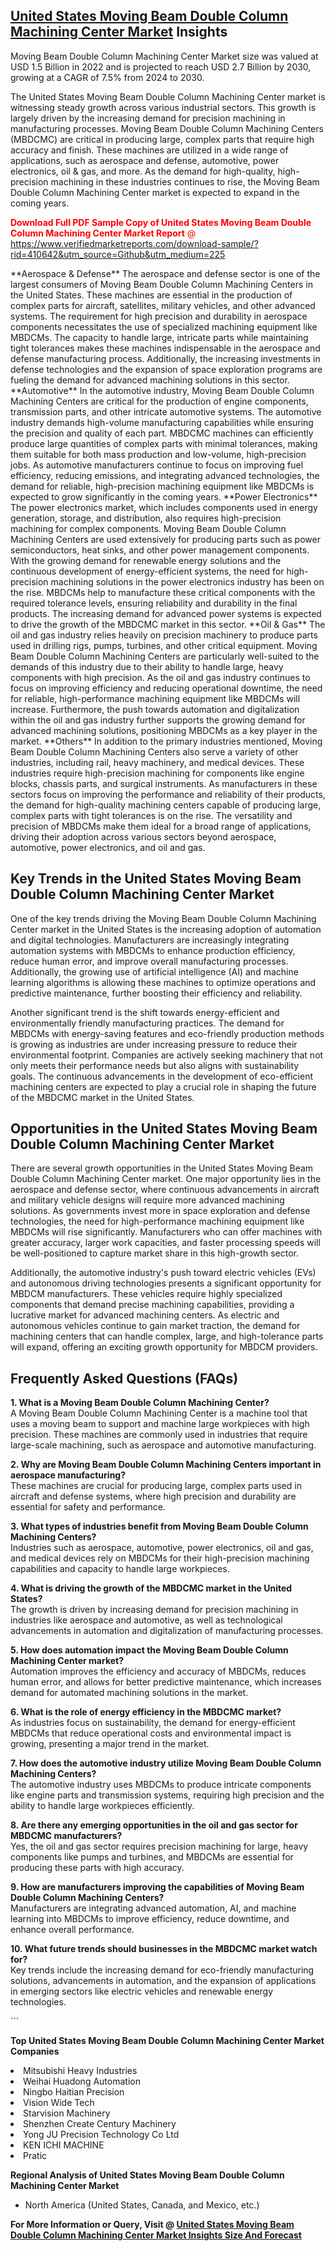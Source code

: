 <h2><a href="https://www.verifiedmarketreports.com/download-sample/?rid=410642&amp;utm_source=Github&amp;utm_medium=225" target="_blank">United States Moving Beam Double Column Machining Center Market</a> Insights</h2><p>Moving Beam Double Column Machining Center Market size was valued at USD 1.5 Billion in 2022 and is projected to reach USD 2.7 Billion by 2030, growing at a CAGR of 7.5% from 2024 to 2030.</p><p> <p>The United States Moving Beam Double Column Machining Center market is witnessing steady growth across various industrial sectors. This growth is largely driven by the increasing demand for precision machining in manufacturing processes. Moving Beam Double Column Machining Centers (MBDCMC) are critical in producing large, complex parts that require high accuracy and finish. These machines are utilized in a wide range of applications, such as aerospace and defense, automotive, power electronics, oil & gas, and more. As the demand for high-quality, high-precision machining in these industries continues to rise, the Moving Beam Double Column Machining Center market is expected to expand in the coming years.</p> <p><p><span class=""><span style="color: #ff0000;"><strong>Download Full PDF Sample Copy of United States Moving Beam Double Column Machining Center Market Report</strong> @ </span><a href="https://www.verifiedmarketreports.com/download-sample/?rid=410642&amp;utm_source=Github&amp;utm_medium=225" target="_blank">https://www.verifiedmarketreports.com/download-sample/?rid=410642&amp;utm_source=Github&amp;utm_medium=225</a></span></p></p> <p>**Aerospace & Defense** The aerospace and defense sector is one of the largest consumers of Moving Beam Double Column Machining Centers in the United States. These machines are essential in the production of complex parts for aircraft, satellites, military vehicles, and other advanced systems. The requirement for high precision and durability in aerospace components necessitates the use of specialized machining equipment like MBDCMs. The capacity to handle large, intricate parts while maintaining tight tolerances makes these machines indispensable in the aerospace and defense manufacturing process. Additionally, the increasing investments in defense technologies and the expansion of space exploration programs are fueling the demand for advanced machining solutions in this sector. **Automotive** In the automotive industry, Moving Beam Double Column Machining Centers are critical for the production of engine components, transmission parts, and other intricate automotive systems. The automotive industry demands high-volume manufacturing capabilities while ensuring the precision and quality of each part. MBDCMC machines can efficiently produce large quantities of complex parts with minimal tolerances, making them suitable for both mass production and low-volume, high-precision jobs. As automotive manufacturers continue to focus on improving fuel efficiency, reducing emissions, and integrating advanced technologies, the demand for reliable, high-precision machining equipment like MBDCMs is expected to grow significantly in the coming years. **Power Electronics** The power electronics market, which includes components used in energy generation, storage, and distribution, also requires high-precision machining for complex components. Moving Beam Double Column Machining Centers are used extensively for producing parts such as power semiconductors, heat sinks, and other power management components. With the growing demand for renewable energy solutions and the continuous development of energy-efficient systems, the need for high-precision machining solutions in the power electronics industry has been on the rise. MBDCMs help to manufacture these critical components with the required tolerance levels, ensuring reliability and durability in the final products. The increasing demand for advanced power systems is expected to drive the growth of the MBDCMC market in this sector. **Oil & Gas** The oil and gas industry relies heavily on precision machinery to produce parts used in drilling rigs, pumps, turbines, and other critical equipment. Moving Beam Double Column Machining Centers are particularly well-suited to the demands of this industry due to their ability to handle large, heavy components with high precision. As the oil and gas industry continues to focus on improving efficiency and reducing operational downtime, the need for reliable, high-performance machining equipment like MBDCMs will increase. Furthermore, the push towards automation and digitalization within the oil and gas industry further supports the growing demand for advanced machining solutions, positioning MBDCMs as a key player in the market. **Others** In addition to the primary industries mentioned, Moving Beam Double Column Machining Centers also serve a variety of other industries, including rail, heavy machinery, and medical devices. These industries require high-precision machining for components like engine blocks, chassis parts, and surgical instruments. As manufacturers in these sectors focus on improving the performance and reliability of their products, the demand for high-quality machining centers capable of producing large, complex parts with tight tolerances is on the rise. The versatility and precision of MBDCMs make them ideal for a broad range of applications, driving their adoption across various sectors beyond aerospace, automotive, power electronics, and oil and gas. <h2>Key Trends in the United States Moving Beam Double Column Machining Center Market</h2> <p>One of the key trends driving the Moving Beam Double Column Machining Center market in the United States is the increasing adoption of automation and digital technologies. Manufacturers are increasingly integrating automation systems with MBDCMs to enhance production efficiency, reduce human error, and improve overall manufacturing processes. Additionally, the growing use of artificial intelligence (AI) and machine learning algorithms is allowing these machines to optimize operations and predictive maintenance, further boosting their efficiency and reliability.</p> <p>Another significant trend is the shift towards energy-efficient and environmentally friendly manufacturing practices. The demand for MBDCMs with energy-saving features and eco-friendly production methods is growing as industries are under increasing pressure to reduce their environmental footprint. Companies are actively seeking machinery that not only meets their performance needs but also aligns with sustainability goals. The continuous advancements in the development of eco-efficient machining centers are expected to play a crucial role in shaping the future of the MBDCMC market in the United States.</p> <h2>Opportunities in the United States Moving Beam Double Column Machining Center Market</h2> <p>There are several growth opportunities in the United States Moving Beam Double Column Machining Center market. One major opportunity lies in the aerospace and defense sector, where continuous advancements in aircraft and military vehicle designs will require more advanced machining solutions. As governments invest more in space exploration and defense technologies, the need for high-performance machining equipment like MBDCMs will rise significantly. Manufacturers who can offer machines with greater accuracy, larger work capacities, and faster processing speeds will be well-positioned to capture market share in this high-growth sector.</p> <p>Additionally, the automotive industry's push toward electric vehicles (EVs) and autonomous driving technologies presents a significant opportunity for MBDCM manufacturers. These vehicles require highly specialized components that demand precise machining capabilities, providing a lucrative market for advanced machining centers. As electric and autonomous vehicles continue to gain market traction, the demand for machining centers that can handle complex, large, and high-tolerance parts will expand, offering an exciting growth opportunity for MBDCM providers.</p> <h2>Frequently Asked Questions (FAQs)</h2> <p><strong>1. What is a Moving Beam Double Column Machining Center?</strong><br> A Moving Beam Double Column Machining Center is a machine tool that uses a moving beam to support and machine large workpieces with high precision. These machines are commonly used in industries that require large-scale machining, such as aerospace and automotive manufacturing.</p> <p><strong>2. Why are Moving Beam Double Column Machining Centers important in aerospace manufacturing?</strong><br> These machines are crucial for producing large, complex parts used in aircraft and defense systems, where high precision and durability are essential for safety and performance.</p> <p><strong>3. What types of industries benefit from Moving Beam Double Column Machining Centers?</strong><br> Industries such as aerospace, automotive, power electronics, oil and gas, and medical devices rely on MBDCMs for their high-precision machining capabilities and capacity to handle large workpieces.</p> <p><strong>4. What is driving the growth of the MBDCMC market in the United States?</strong><br> The growth is driven by increasing demand for precision machining in industries like aerospace and automotive, as well as technological advancements in automation and digitalization of manufacturing processes.</p> <p><strong>5. How does automation impact the Moving Beam Double Column Machining Center market?</strong><br> Automation improves the efficiency and accuracy of MBDCMs, reduces human error, and allows for better predictive maintenance, which increases demand for automated machining solutions in the market.</p> <p><strong>6. What is the role of energy efficiency in the MBDCMC market?</strong><br> As industries focus on sustainability, the demand for energy-efficient MBDCMs that reduce operational costs and environmental impact is growing, presenting a major trend in the market.</p> <p><strong>7. How does the automotive industry utilize Moving Beam Double Column Machining Centers?</strong><br> The automotive industry uses MBDCMs to produce intricate components like engine parts and transmission systems, requiring high precision and the ability to handle large workpieces efficiently.</p> <p><strong>8. Are there any emerging opportunities in the oil and gas sector for MBDCMC manufacturers?</strong><br> Yes, the oil and gas sector requires precision machining for large, heavy components like pumps and turbines, and MBDCMs are essential for producing these parts with high accuracy.</p> <p><strong>9. How are manufacturers improving the capabilities of Moving Beam Double Column Machining Centers?</strong><br> Manufacturers are integrating advanced automation, AI, and machine learning into MBDCMs to improve efficiency, reduce downtime, and enhance overall performance.</p> <p><strong>10. What future trends should businesses in the MBDCMC market watch for?</strong><br> Key trends include the increasing demand for eco-friendly manufacturing solutions, advancements in automation, and the expansion of applications in emerging sectors like electric vehicles and renewable energy technologies.</p> ```</p><p><strong>Top United States Moving Beam Double Column Machining Center Market Companies</strong></p><div data-test-id=""><p><li>Mitsubishi Heavy Industries</li><li> Weihai Huadong Automation</li><li> Ningbo Haitian Precision</li><li> Vision Wide Tech</li><li> Starvision Machinery</li><li> Shenzhen Create Century Machinery</li><li> Yong JU Precision Technology Co Ltd</li><li> KEN ICHI MACHINE</li><li> Pratic</li></p><div><strong>Regional Analysis of&nbsp;United States Moving Beam Double Column Machining Center Market</strong></div><ul><li dir="ltr"><p dir="ltr">North America&nbsp;(United States, Canada, and Mexico, etc.)</p></li></ul><p><strong>For More Information or Query, Visit @&nbsp;</strong><strong><a href="https://www.verifiedmarketreports.com/product/moving-beam-double-column-machining-center-market/?utm_source=Github&amp;utm_medium=225" target="_blank">United States Moving Beam Double Column Machining Center Market Insights Size And Forecast</a></strong></p></div>
